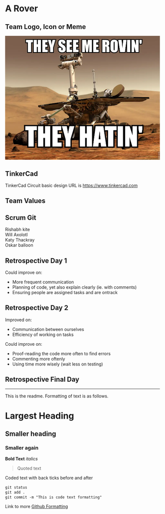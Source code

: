 # A Rover

## Team Logo, Icon or Meme
![Meme](/images/Meme.png)

## TinkerCad
TinkerCad Circuit basic design URL is
https://www.tinkercad.com

## Team Values

## Scrum Git
Rishabh kite <br />
Will Axolotl <br />
Katy Thackray <br />
Oskar balloon <br />

## Retrospective Day 1

Could improve on:
- More frequent communication
- Planning of code, yet also explain clearly (ie. with comments)
- Ensuring people are assigned tasks and are ontrack

## Retrospective Day 2

Improved on:
- Communication between ourselves
- Efficiency of working on tasks

Could improve on:
- Proof-reading the code more often to find errors
- Commenting more oftenly
- Using time more wisely (wait less on testing)

## Retrospective Final Day

---------------------------------------------------------

This is the readme. Formatting of text is as follows.

# Largest Heading
## Smaller heading
### Smaller again

**Bold Text**
*italics*
>Quoted text

Coded text with back ticks before and after
```
git status
git add .
git commit -m "This is code text formatting"
```

Link to more [Github Formatting](https://help.github.com/en/github/writing-on-github/basic-writing-and-formatting-syntax)

